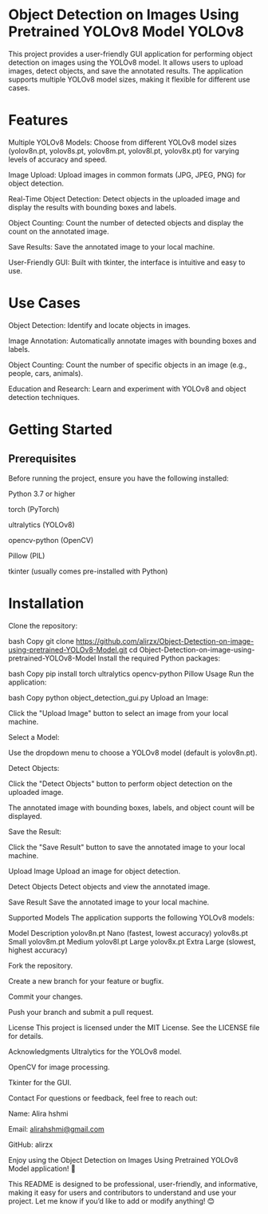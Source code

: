 # Object Detection on Images Using Pretrained YOLOv8 Model YOLOv8


This project provides a user-friendly GUI application for performing object detection on images using the YOLOv8 model. It allows users to upload images, detect objects, and save the annotated results. The application supports multiple YOLOv8 model sizes, making it flexible for different use cases.

# Features
Multiple YOLOv8 Models: Choose from different YOLOv8 model sizes (yolov8n.pt, yolov8s.pt, yolov8m.pt, yolov8l.pt, yolov8x.pt) for varying levels of accuracy and speed.

Image Upload: Upload images in common formats (JPG, JPEG, PNG) for object detection.

Real-Time Object Detection: Detect objects in the uploaded image and display the results with bounding boxes and labels.

Object Counting: Count the number of detected objects and display the count on the annotated image.

Save Results: Save the annotated image to your local machine.

User-Friendly GUI: Built with tkinter, the interface is intuitive and easy to use.

# Use Cases
Object Detection: Identify and locate objects in images.

Image Annotation: Automatically annotate images with bounding boxes and labels.

Object Counting: Count the number of specific objects in an image (e.g., people, cars, animals).

Education and Research: Learn and experiment with YOLOv8 and object detection techniques.

# Getting Started
## Prerequisites
Before running the project, ensure you have the following installed:

Python 3.7 or higher

torch (PyTorch)

ultralytics (YOLOv8)

opencv-python (OpenCV)

Pillow (PIL)

tkinter (usually comes pre-installed with Python)

# Installation
Clone the repository:

bash
Copy
git clone https://github.com/alirzx/Object-Detection-on-image-using-pretrained-YOLOv8-Model.git
cd Object-Detection-on-image-using-pretrained-YOLOv8-Model
Install the required Python packages:

bash
Copy
pip install torch ultralytics opencv-python Pillow
Usage
Run the application:

bash
Copy
python object_detection_gui.py
Upload an Image:

Click the "Upload Image" button to select an image from your local machine.

Select a Model:

Use the dropdown menu to choose a YOLOv8 model (default is yolov8n.pt).

Detect Objects:

Click the "Detect Objects" button to perform object detection on the uploaded image.

The annotated image with bounding boxes, labels, and object count will be displayed.

Save the Result:

Click the "Save Result" button to save the annotated image to your local machine.


Upload Image
Upload an image for object detection.

Detect Objects
Detect objects and view the annotated image.

Save Result
Save the annotated image to your local machine.

Supported Models
The application supports the following YOLOv8 models:

Model	Description
yolov8n.pt	Nano (fastest, lowest accuracy)
yolov8s.pt	Small
yolov8m.pt	Medium
yolov8l.pt	Large
yolov8x.pt	Extra Large (slowest, highest accuracy)

Fork the repository.

Create a new branch for your feature or bugfix.

Commit your changes.

Push your branch and submit a pull request.

License
This project is licensed under the MIT License. See the LICENSE file for details.

Acknowledgments
Ultralytics for the YOLOv8 model.

OpenCV for image processing.

Tkinter for the GUI.

Contact
For questions or feedback, feel free to reach out:

Name: Alira hshmi

Email: alirahshmi@gmail.com

GitHub: alirzx

Enjoy using the Object Detection on Images Using Pretrained YOLOv8 Model application! 🚀

This README is designed to be professional, user-friendly, and informative, making it easy for users and contributors to understand and use your project. Let me know if you’d like to add or modify anything! 😊

